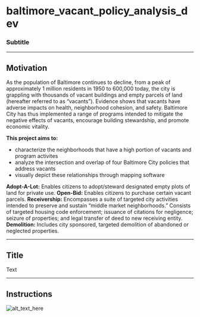 # baltimore_vacant_policy_analysis_dev
### Subtitle

____
## Motivation

As the population of Baltimore continues to decline, from a peak of approximately 1 million residents in 1950 to 600,000 today, the city is grappling with thousands of vacant buildings and empty parcels of land (hereafter referred to as “vacants”). Evidence shows that vacants have adverse impacts on health, neighborhood cohesion, and safety. Baltimore City has thus implemented a range of programs intended to mitigate the negative effects of vacants, encourage building stewardship, and promote economic vitality. 

**This project aims to:**
- characterize the neighborhoods that have a high portion of vacants and program activites
- analyze the intersection and overlap of four Baltimore City policies that address vacants
- visually depict these relationships through mapping software

**Adopt-A-Lot:** Enables citizens to adopt/steward designated empty plots of land for private use.
**Open-Bid:** Enables citizens to purchase certain vacant parcels. 
**Receivership:** Encompasses a suite of targeted city activities intended to preserve and sustain “middle market neighborhoods.” Consists of targeted housing code enforcement; issuance of citations for negligence; seizure of properties; and legal transfer of deed to new receiving entity.
**Demolition:** Includes city sponsored, targeted demolition of abandoned or neglected properties.

___
## Title

Text

___
## Instructions




![alt_text_here](image.png)
